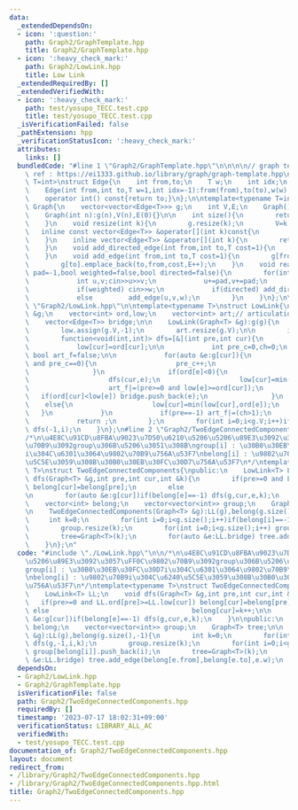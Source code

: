 ```yaml
---
data:
  _extendedDependsOn:
  - icon: ':question:'
    path: Graph2/GraphTemplate.hpp
    title: Graph2/GraphTemplate.hpp
  - icon: ':heavy_check_mark:'
    path: Graph2/LowLink.hpp
    title: Low Link
  _extendedRequiredBy: []
  _extendedVerifiedWith:
  - icon: ':heavy_check_mark:'
    path: test/yosupo_TECC.test.cpp
    title: test/yosupo_TECC.test.cpp
  _isVerificationFailed: false
  _pathExtension: hpp
  _verificationStatusIcon: ':heavy_check_mark:'
  attributes:
    links: []
  bundledCode: "#line 1 \"Graph2/GraphTemplate.hpp\"\n\n\n\n// graph template\n//\
    \ ref : https://ei1333.github.io/library/graph/graph-template.hpp\ntemplate<typename\
    \ T=int>\nstruct Edge{\n    int from,to;\n    T w;\n    int idx;\n    Edge()=default;\n\
    \    Edge(int from,int to,T w=1,int idx=-1):from(from),to(to),w(w),idx(idx){}\n\
    \    operator int() const{return to;}\n};\n\ntemplate<typename T=int>\nstruct\
    \ Graph{\n    vector<vector<Edge<T>>> g;\n    int V,E;\n    Graph()=default;\n\
    \    Graph(int n):g(n),V(n),E(0){}\n\n    int size(){\n        return (int)g.size();\n\
    \    }\n    void resize(int k){\n        g.resize(k);\n        V=k;\n    }\n \
    \   inline const vector<Edge<T>> &operator[](int k)const{\n        return (g.at(k));\n\
    \    }\n    inline vector<Edge<T>> &operator[](int k){\n        return (g.at(k));\n\
    \    }\n    void add_directed_edge(int from,int to,T cost=1){\n        g[from].emplace_back(from,to,cost,E++);\n\
    \    }\n    void add_edge(int from,int to,T cost=1){\n        g[from].emplace_back(from,to,cost,E);\n\
    \        g[to].emplace_back(to,from,cost,E++);\n    }\n    void read(int m,int\
    \ pad=-1,bool weighted=false,bool directed=false){\n        for(int i=0;i<m;i++){\n\
    \            int u,v;cin>>u>>v;\n            u+=pad,v+=pad;\n            T w=T(1);\n\
    \            if(weighted) cin>>w;\n            if(directed) add_directed_edge(u,v,w);\n\
    \            else         add_edge(u,v,w);\n        }\n    }\n};\n\n\n#line 2\
    \ \"Graph2/LowLink.hpp\"\n\ntemplate<typename T>\nstruct LowLink{\n    Graph<T>\
    \ &g;\n    vector<int> ord,low;\n    vector<int> art;// articulation (true/false)\n\
    \    vector<Edge<T>> bridge;\n\n    LowLink(Graph<T> &g):g(g){\n        ord.assign(g.V,-1);\n\
    \        low.assign(g.V,-1);\n        art.resize(g.V);\n\n        int idx=0;\n\
    \        function<void(int,int)> dfs=[&](int pre,int cur){\n            ord[cur]=idx++;\n\
    \            low[cur]=ord[cur];\n\n            int pre_c=0,ch=0;\n           \
    \ bool art_f=false;\n\n            for(auto &e:g[cur]){\n                if(e==pre\
    \ and pre_c==0){\n                    pre_c++;\n                    continue;\n\
    \                }\n                if(ord[e]<0){\n                    ch++;\n\
    \                    dfs(cur,e);\n                    low[cur]=min(low[cur],low[e]);\n\
    \                    art_f|=(pre>=0 and low[e]>=ord[cur]);\n                 \
    \   if(ord[cur]<low[e]) bridge.push_back(e);\n                }\n            \
    \    else{\n                    low[cur]=min(low[cur],ord[e]);\n             \
    \   }\n            }\n            if(pre==-1) art_f|=(ch>1);\n            art[cur]=art_f;\n\
    \            return ;\n        };\n        for(int i=0;i<g.V;i++)if(ord[i]<0)\
    \ dfs(-1,i);\n    }\n};\n#line 2 \"Graph2/TwoEdgeConnectedComponents.hpp\"\n\n\
    /*\n\u4E8C\u91CD\u8FBA\u9023\u7D50\u6210\u5206\u5206\u89E3\u3092\u3057\uFF0C\u9802\
    \u70B9\u3092group\u306B\u5206\u3051\u308B\ngroup[i] : \u30B0\u30EB\u30FC\u30D7\
    i\u304C\u6301\u3064\u9802\u70B9\u756A\u53F7\nbelong[i] : \u9802\u70B9i\u304C\u6240\
    \u5C5E\u3059\u308B\u30B0\u30EB\u30FC\u30D7\u756A\u53F7\n*/\ntemplate<typename\
    \ T>\nstruct TwoEdgeConnectedComponents{\npublic:\n    LowLink<T> LL;\n    void\
    \ dfs(Graph<T> &g,int pre,int cur,int &k){\n        if(pre>=0 and LL.ord[pre]>=LL.low[cur])\
    \ belong[cur]=belong[pre];\n        else                                    belong[cur]=k++;\n\
    \n        for(auto &e:g[cur])if(belong[e]==-1) dfs(g,cur,e,k);\n    }\n\npublic:\n\
    \    vector<int> belong;\n    vector<vector<int>> group;\n    Graph<T> tree;\n\
    \n    TwoEdgeConnectedComponents(Graph<T> &g):LL(g),belong(g.size(),-1){\n   \
    \     int k=0;\n        for(int i=0;i<g.size();i++)if(belong[i]==-1) dfs(g,-1,i,k);\n\
    \        group.resize(k);\n        for(int i=0;i<g.size();i++) group[belong[i]].push_back(i);\n\
    \        tree=Graph<T>(k);\n        for(auto &e:LL.bridge) tree.add_edge(belong[e.from],belong[e.to],e.w);\n\
    \    }\n};\n"
  code: "#include \"./LowLink.hpp\"\n\n/*\n\u4E8C\u91CD\u8FBA\u9023\u7D50\u6210\u5206\
    \u5206\u89E3\u3092\u3057\uFF0C\u9802\u70B9\u3092group\u306B\u5206\u3051\u308B\n\
    group[i] : \u30B0\u30EB\u30FC\u30D7i\u304C\u6301\u3064\u9802\u70B9\u756A\u53F7\
    \nbelong[i] : \u9802\u70B9i\u304C\u6240\u5C5E\u3059\u308B\u30B0\u30EB\u30FC\u30D7\
    \u756A\u53F7\n*/\ntemplate<typename T>\nstruct TwoEdgeConnectedComponents{\npublic:\n\
    \    LowLink<T> LL;\n    void dfs(Graph<T> &g,int pre,int cur,int &k){\n     \
    \   if(pre>=0 and LL.ord[pre]>=LL.low[cur]) belong[cur]=belong[pre];\n       \
    \ else                                    belong[cur]=k++;\n\n        for(auto\
    \ &e:g[cur])if(belong[e]==-1) dfs(g,cur,e,k);\n    }\n\npublic:\n    vector<int>\
    \ belong;\n    vector<vector<int>> group;\n    Graph<T> tree;\n\n    TwoEdgeConnectedComponents(Graph<T>\
    \ &g):LL(g),belong(g.size(),-1){\n        int k=0;\n        for(int i=0;i<g.size();i++)if(belong[i]==-1)\
    \ dfs(g,-1,i,k);\n        group.resize(k);\n        for(int i=0;i<g.size();i++)\
    \ group[belong[i]].push_back(i);\n        tree=Graph<T>(k);\n        for(auto\
    \ &e:LL.bridge) tree.add_edge(belong[e.from],belong[e.to],e.w);\n    }\n};\n"
  dependsOn:
  - Graph2/LowLink.hpp
  - Graph2/GraphTemplate.hpp
  isVerificationFile: false
  path: Graph2/TwoEdgeConnectedComponents.hpp
  requiredBy: []
  timestamp: '2023-07-17 18:02:31+09:00'
  verificationStatus: LIBRARY_ALL_AC
  verifiedWith:
  - test/yosupo_TECC.test.cpp
documentation_of: Graph2/TwoEdgeConnectedComponents.hpp
layout: document
redirect_from:
- /library/Graph2/TwoEdgeConnectedComponents.hpp
- /library/Graph2/TwoEdgeConnectedComponents.hpp.html
title: Graph2/TwoEdgeConnectedComponents.hpp
---
```

